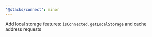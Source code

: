 ```yaml
---
'@stacks/connect': minor
---
```


Add local storage features: `isConnected`, `getLocalStorage` and cache address requests
